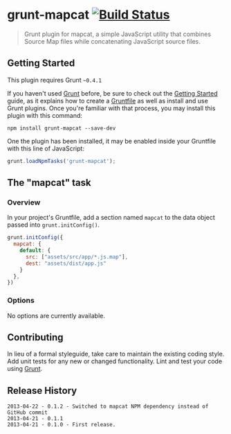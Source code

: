 # grunt-mapcat [![Build Status](https://travis-ci.org/rjkip/grunt-mapcat.png?branch=master)](https://travis-ci.org/rjkip/grunt-mapcat)

> Grunt plugin for mapcat, a simple JavaScript utility that combines Source Map files while concatenating JavaScript source files.

## Getting Started
This plugin requires Grunt `~0.4.1`

If you haven't used [Grunt](http://gruntjs.com/) before, be sure to check out the [Getting Started](http://gruntjs.com/getting-started) guide, as it explains how to create a [Gruntfile](http://gruntjs.com/sample-gruntfile) as well as install and use Grunt plugins. Once you're familiar with that process, you may install this plugin with this command:

```shell
npm install grunt-mapcat --save-dev
```

One the plugin has been installed, it may be enabled inside your Gruntfile with this line of JavaScript:

```js
grunt.loadNpmTasks('grunt-mapcat');
```

## The "mapcat" task

### Overview
In your project's Gruntfile, add a section named `mapcat` to the data object passed into `grunt.initConfig()`.

```js
grunt.initConfig({
  mapcat: {
    default: {
      src: ["assets/src/app/*.js.map"],
      dest: "assets/dist/app.js"
    }
  },
})
```

### Options

No options are currently available.

## Contributing
In lieu of a formal styleguide, take care to maintain the existing coding style. Add unit tests for any new or changed functionality. Lint and test your code using [Grunt](http://gruntjs.com/).

## Release History
```
2013-04-22 - 0.1.2 - Switched to mapcat NPM dependency instead of GitHub commit
2013-04-21 - 0.1.1
2013-04-21 - 0.1.0 - First release.
```
